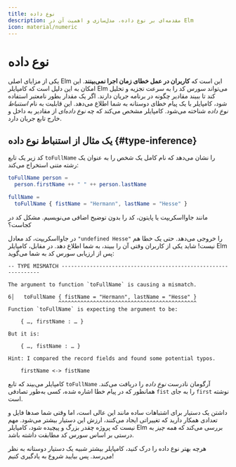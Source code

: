```yaml
---
title: نوع داده
description: مقدمه‌ای بر نوع داده، مدل‌سازی و اهمیت آن در Elm
icon: material/numeric
---
```


# نوع داده

یکی از مزایای اصلی Elm این است که **کاربران در عمل خطای زمان اجرا نمی‌بینند**. این امکان به این دلیل است که کامپایلر Elm می‌تواند سورس کد را به سرعت تجزیه و تحلیل کند تا ببیند مقادیر چگونه در برنامه جریان دارند. اگر یک مقدار بطور نامعتبر استفاده شود، کامپایلر با یک پیام خطای دوستانه به شما اطلاع می‌دهد. این قابلیت به نام *استنباط نوع داده* شناخته می‌شود. کامپایلر مشخص می‌کند که چه *نوع داده‌ای* از مقادیر به داخل و خارج تابع جریان دارد.

## یک مثال از استنباط نوع داده {#type-inference}

کد زیر یک تابع `toFullName` را نشان می‌دهد که نام کامل یک شخص را به عنوان یک رشته متنی استخراج می‌کند:

```elm
toFullName person =
  person.firstName ++ " " ++ person.lastName

fullName =
  toFullName { fistName = "Hermann", lastName = "Hesse" }
```

مانند جاوااسکریپت یا پایتون، کد را بدون توضیح اضافی می‌نویسیم. مشکل کد در کجاست؟

در جاوااسکریپت، کد معادل `"undefined Hesse"` را خروجی می‌دهد. حتی یک خطا هم نیست! شاید یکی از کاربران وقتی آن را ببیند، به شما اطلاع دهد. در مقابل، کامپایلر Elm پس از ارزیابی سورس کد به شما می‌گوید:

```
-- TYPE MISMATCH ---------------------------------------------------------------

The argument to function `toFullName` is causing a mismatch.

6│   toFullName { fistName = "Hermann", lastName = "Hesse" }
                ^^^^^^^^^^^^^^^^^^^^^^^^^^^^^^^^^^^^^^^^^^^^
Function `toFullName` is expecting the argument to be:

    { …, firstName : … }

But it is:

    { …, fistName : … }

Hint: I compared the record fields and found some potential typos.

    firstName <-> fistName
```

کامپایلر می‌بیند که تابع `toFullName` آرگومان نادرست *نوع داده* را دریافت می‌کند. همانطور که در پیام خطا اشاره شده، کسی به‌طور تصادفی `fist` را به جای `first` نوشته است.

داشتن یک دستیار برای اشتباهات ساده مانند این عالی است، اما وقتی شما صدها فایل و تعدادی همکار دارید که تغییراتی ایجاد می‌کنند، ارزش این دستیار بیشتر می‌شود. مهم نیست که پروژه چقدر بزرگ و پیچیده شود، کامپایلر Elm بررسی می‌کند که *همه چیز* به درستی بر اساس سورس کد مطابقت داشته باشد.

هرچه بهتر نوع داده را درک کنید، کامپایلر بیشتر شبیه یک دستیار دوستانه به نظر می‌رسد. پس بیایید شروع به یادگیری کنیم!